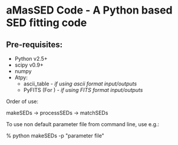 # aMasSED Code - A Python based SED fitting code

## Pre-requisites:
* Python v2.5+
* scipy v0.9+
* numpy 
* Atpy:
	* ascii_table - *if using ascii format input/outputs*
	* PyFITS (For ) - *if using FITS format input/outputs*


Order of use:

makeSEDs -> processSEDs -> matchSEDs

To use non default parameter file from command line, use e.g.:

% python makeSEDs -p "parameter file"

